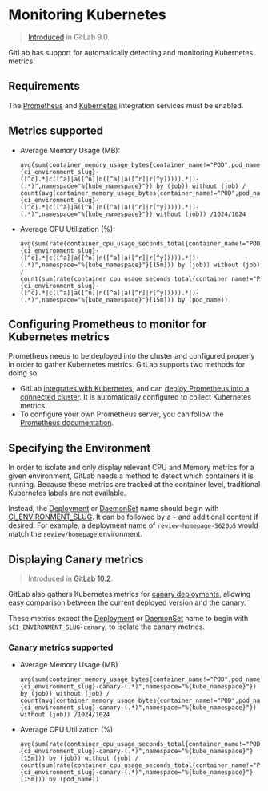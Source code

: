 # Monitoring Kubernetes

> [Introduced](https://gitlab.com/gitlab-org/gitlab-ce/merge_requests/8935) in GitLab 9.0.

GitLab has support for automatically detecting and monitoring Kubernetes metrics.

## Requirements

The [Prometheus](../prometheus.md) and [Kubernetes](../kubernetes.md)
integration services must be enabled.

## Metrics supported

- Average Memory Usage (MB):

    ```
    avg(sum(container_memory_usage_bytes{container_name!="POD",pod_name=~"^%{ci_environment_slug}-([^c].*|c([^a]|a([^n]|n([^a]|a([^r]|r[^y])))).*|)-(.*)",namespace="%{kube_namespace}"}) by (job)) without (job) / count(avg(container_memory_usage_bytes{container_name!="POD",pod_name=~"^%{ci_environment_slug}-([^c].*|c([^a]|a([^n]|n([^a]|a([^r]|r[^y])))).*|)-(.*)",namespace="%{kube_namespace}"}) without (job)) /1024/1024
    ```

- Average CPU Utilization (%):

    ```
    avg(sum(rate(container_cpu_usage_seconds_total{container_name!="POD",pod_name=~"^%{ci_environment_slug}-([^c].*|c([^a]|a([^n]|n([^a]|a([^r]|r[^y])))).*|)-(.*)",namespace="%{kube_namespace}"}[15m])) by (job)) without (job) / count(sum(rate(container_cpu_usage_seconds_total{container_name!="POD",pod_name=~"^%{ci_environment_slug}-([^c].*|c([^a]|a([^n]|n([^a]|a([^r]|r[^y])))).*|)-(.*)",namespace="%{kube_namespace}"}[15m])) by (pod_name))
    ```

## Configuring Prometheus to monitor for Kubernetes metrics

Prometheus needs to be deployed into the cluster and configured properly in order to gather Kubernetes metrics. GitLab supports two methods for doing so:

- GitLab [integrates with Kubernetes](../../clusters/index.md), and can [deploy Prometheus into a connected cluster](../prometheus.html#managed-prometheus-on-kubernetes). It is automatically configured to collect Kubernetes metrics.
- To configure your own Prometheus server, you can follow the [Prometheus documentation](https://prometheus.io/docs/introduction/overview/).

## Specifying the Environment

In order to isolate and only display relevant CPU and Memory metrics for a given environment, GitLab needs a method to detect which containers it is running. Because these metrics are tracked at the container level, traditional Kubernetes labels are not available.

Instead, the [Deployment](https://kubernetes.io/docs/concepts/workloads/controllers/deployment/) or [DaemonSet](https://kubernetes.io/docs/concepts/workloads/controllers/daemonset/) name should begin with [CI_ENVIRONMENT_SLUG](../../../../ci/variables/README.md#predefined-variables-environment-variables). It can be followed by a `-` and additional content if desired. For example, a deployment name of `review-homepage-5620p5` would match the `review/homepage` environment.

## Displaying Canary metrics

> Introduced in [GitLab 10.2](https://gitlab.com/gitlab-org/gitlab-ce/merge_requests/15201).

GitLab also gathers Kubernetes metrics for [canary deployments](../../canary_deployments.md), allowing easy comparison between the current deployed version and the canary.

These metrics expect the [Deployment](https://kubernetes.io/docs/concepts/workloads/controllers/deployment/) or [DaemonSet](https://kubernetes.io/docs/concepts/workloads/controllers/daemonset/) name to begin with `$CI_ENVIRONMENT_SLUG-canary`, to isolate the canary metrics. 

### Canary metrics supported

- Average Memory Usage (MB)

    ```
    avg(sum(container_memory_usage_bytes{container_name!="POD",pod_name=~"^%{ci_environment_slug}-canary-(.*)",namespace="%{kube_namespace}"}) by (job)) without (job) / count(avg(container_memory_usage_bytes{container_name!="POD",pod_name=~"^%{ci_environment_slug}-canary-(.*)",namespace="%{kube_namespace}"}) without (job)) /1024/1024
    ```

- Average CPU Utilization (%)

    ```
    avg(sum(rate(container_cpu_usage_seconds_total{container_name!="POD",pod_name=~"^%{ci_environment_slug}-canary-(.*)",namespace="%{kube_namespace}"}[15m])) by (job)) without (job) / count(sum(rate(container_cpu_usage_seconds_total{container_name!="POD",pod_name=~"^%{ci_environment_slug}-canary-(.*)",namespace="%{kube_namespace}"}[15m])) by (pod_name))
    ```
